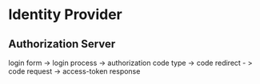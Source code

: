 # Identity Provider

## Authorization Server

login form -> login process -> authorization code type -> code redirect - > code request -> access-token response